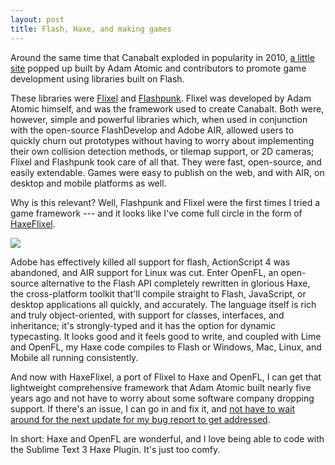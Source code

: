 ```yaml
---
layout: post
title: Flash, Haxe, and making games
---
```


Around the same time that Canabalt exploded in popularity in 2010, [a little site](http://flashgamedojo.com/) popped up built by Adam Atomic and contributors to promote game development using libraries built on Flash.

These libraries were [Flixel](http://www.flixel.org) and [Flashpunk](http://www.useflashpunk.net). Flixel was developed by Adam Atomic himself, and was the framework used to create Canabalt. Both were, however, simple and powerful libraries which, when used in conjunction with the open-source FlashDevelop and Adobe AIR, allowed users to quickly churn out prototypes without having to worry about implementing their own collision detection methods, or tilemap support, or 2D cameras; Flixel and Flashpunk took care of all that. They were fast, open-source, and easily extendable. Games were easy to publish on the web, and with AIR, on desktop and mobile platforms as well.

Why is this relevant? Well, Flashpunk and Flixel were the first times I tried a game framework --- and it looks like I've come full circle in the form of [HaxeFlixel](http://haxeflixel.com/). 

<div class="img-container">
<img class="blog-media" src="{{ site.url }}/static/assets/haxeflixel.png" />
</div>

Adobe has effectively killed all support for flash, ActionScript 4 was abandoned, and AIR support for Linux was cut. Enter OpenFL, an open-source alternative to the Flash API completely rewritten in glorious Haxe, the cross-platform toolkit that'll compile straight to Flash, JavaScript, or desktop applications all quickly, and accurately. The language itself is rich and truly object-oriented, with support for classes, interfaces, and inheritance; it's strongly-typed and it has the option for dynamic typecasting. It looks good and it feels good to write, and coupled with Lime and OpenFL, my Haxe code compiles to Flash or Windows, Mac, Linux, and Mobile all running consistently.

And now with HaxeFlixel, a port of Flixel to Haxe and OpenFL, I can get that lightweight comprehensive framework that Adam Atomic built nearly five years ago and not have to worry about some software company dropping support. If there's an issue, I can go in and fix it, and [not have to wait around for the next update for my bug report to get addressed](http://issuetracker.unity3d.com/).

In short: Haxe and OpenFL are wonderful, and I love being able to code with the Sublime Text 3 Haxe Plugin. It's just too comfy.

